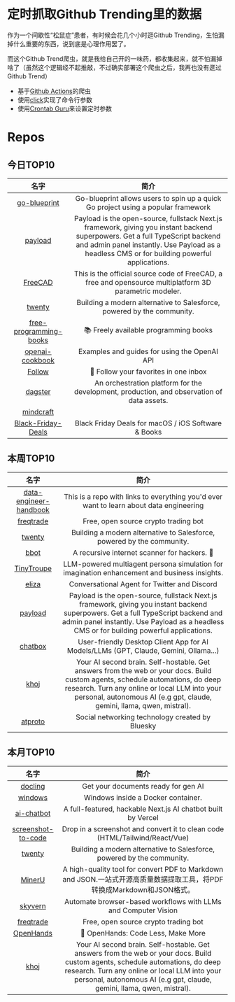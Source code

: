 # 定时抓取Github Trending里的数据

作为一个间歇性“松鼠症”患者，有时候会花几个小时逛Github Trending，生怕漏掉什么重要的东西，说到底是心理作用罢了。

而这个Github Trend爬虫，就是我给自己开的一味药，都收集起来，就不怕漏掉啥了（虽然这个逻辑经不起推敲，不过确实部署这个爬虫之后，我再也没有逛过Github Trend）

* 基于[Github Actions](https://docs.github.com/en/actions)的爬虫
* 使用[click](https://github.com/pallets/click)实现了命令行参数
* 使用[Crontab Guru](https://crontab.guru/)来设置定时参数

# Repos
## 今日TOP10 
<!-- START OF DAILY_TOP10_REPOS -->
| 名字 | 简介 |
| :----: | :----: |
| [go-blueprint](https://github.com/Melkeydev/go-blueprint) | Go-blueprint allows users to spin up a quick Go project using a popular framework |
| [payload](https://github.com/payloadcms/payload) | Payload is the open-source, fullstack Next.js framework, giving you instant backend superpowers. Get a full TypeScript backend and admin panel instantly. Use Payload as a headless CMS or for building powerful applications. |
| [FreeCAD](https://github.com/FreeCAD/FreeCAD) | This is the official source code of FreeCAD, a free and opensource multiplatform 3D parametric modeler. |
| [twenty](https://github.com/twentyhq/twenty) | Building a modern alternative to Salesforce, powered by the community. |
| [free-programming-books](https://github.com/EbookFoundation/free-programming-books) | 📚 Freely available programming books |
| [openai-cookbook](https://github.com/openai/openai-cookbook) | Examples and guides for using the OpenAI API |
| [Follow](https://github.com/RSSNext/Follow) | 🧡 Follow your favorites in one inbox |
| [dagster](https://github.com/dagster-io/dagster) | An orchestration platform for the development, production, and observation of data assets. |
| [mindcraft](https://github.com/kolbytn/mindcraft) |  |
| [Black-Friday-Deals](https://github.com/mRs-/Black-Friday-Deals) | Black Friday Deals for macOS / iOS Software & Books |
<!-- END OF DAILY_TOP10_REPOS -->

## 本周TOP10
<!-- START OF WEEKLY_TOP10_REPOS -->
| 名字 | 简介 |
| :----: | :----: |
| [data-engineer-handbook](https://github.com/DataExpert-io/data-engineer-handbook) | This is a repo with links to everything you'd ever want to learn about data engineering |
| [freqtrade](https://github.com/freqtrade/freqtrade) | Free, open source crypto trading bot |
| [twenty](https://github.com/twentyhq/twenty) | Building a modern alternative to Salesforce, powered by the community. |
| [bbot](https://github.com/blacklanternsecurity/bbot) | A recursive internet scanner for hackers. 🧡 |
| [TinyTroupe](https://github.com/microsoft/TinyTroupe) | LLM-powered multiagent persona simulation for imagination enhancement and business insights. |
| [eliza](https://github.com/ai16z/eliza) | Conversational Agent for Twitter and Discord |
| [payload](https://github.com/payloadcms/payload) | Payload is the open-source, fullstack Next.js framework, giving you instant backend superpowers. Get a full TypeScript backend and admin panel instantly. Use Payload as a headless CMS or for building powerful applications. |
| [chatbox](https://github.com/Bin-Huang/chatbox) | User-friendly Desktop Client App for AI Models/LLMs (GPT, Claude, Gemini, Ollama...) |
| [khoj](https://github.com/khoj-ai/khoj) | Your AI second brain. Self-hostable. Get answers from the web or your docs. Build custom agents, schedule automations, do deep research. Turn any online or local LLM into your personal, autonomous AI (e.g gpt, claude, gemini, llama, qwen, mistral). |
| [atproto](https://github.com/bluesky-social/atproto) | Social networking technology created by Bluesky |
<!-- END OF WEEKLY_TOP10_REPOS -->

## 本月TOP10
<!-- START OF MONTHLY_TOP10_REPOS -->
| 名字 | 简介 |
| :----: | :----: |
| [docling](https://github.com/DS4SD/docling) | Get your documents ready for gen AI |
| [windows](https://github.com/dockur/windows) | Windows inside a Docker container. |
| [ai-chatbot](https://github.com/vercel/ai-chatbot) | A full-featured, hackable Next.js AI chatbot built by Vercel |
| [screenshot-to-code](https://github.com/abi/screenshot-to-code) | Drop in a screenshot and convert it to clean code (HTML/Tailwind/React/Vue) |
| [twenty](https://github.com/twentyhq/twenty) | Building a modern alternative to Salesforce, powered by the community. |
| [MinerU](https://github.com/opendatalab/MinerU) | A high-quality tool for convert PDF to Markdown and JSON.一站式开源高质量数据提取工具，将PDF转换成Markdown和JSON格式。 |
| [skyvern](https://github.com/Skyvern-AI/skyvern) | Automate browser-based workflows with LLMs and Computer Vision |
| [freqtrade](https://github.com/freqtrade/freqtrade) | Free, open source crypto trading bot |
| [OpenHands](https://github.com/All-Hands-AI/OpenHands) | 🙌 OpenHands: Code Less, Make More |
| [khoj](https://github.com/khoj-ai/khoj) | Your AI second brain. Self-hostable. Get answers from the web or your docs. Build custom agents, schedule automations, do deep research. Turn any online or local LLM into your personal, autonomous AI (e.g gpt, claude, gemini, llama, qwen, mistral). |
<!-- END OF MONTHLY_TOP10_REPOS -->
